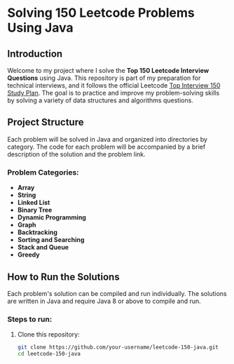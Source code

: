 # Solving 150 Leetcode Problems Using Java

## Introduction

Welcome to my project where I solve the **Top 150 Leetcode Interview Questions** using Java. This repository is part of my preparation for technical interviews, and it follows the official Leetcode [Top Interview 150 Study Plan](https://leetcode.com/studyplan/top-interview-150/). The goal is to practice and improve my problem-solving skills by solving a variety of data structures and algorithms questions.

## Project Structure

Each problem will be solved in Java and organized into directories by category. The code for each problem will be accompanied by a brief description of the solution and the problem link.

### Problem Categories:
- **Array**
- **String**
- **Linked List**
- **Binary Tree**
- **Dynamic Programming**
- **Graph**
- **Backtracking**
- **Sorting and Searching**
- **Stack and Queue**
- **Greedy**

## How to Run the Solutions

Each problem's solution can be compiled and run individually. The solutions are written in Java and require Java 8 or above to compile and run.

### Steps to run:
1. Clone this repository:
   ```bash
   git clone https://github.com/your-username/leetcode-150-java.git
   cd leetcode-150-java
